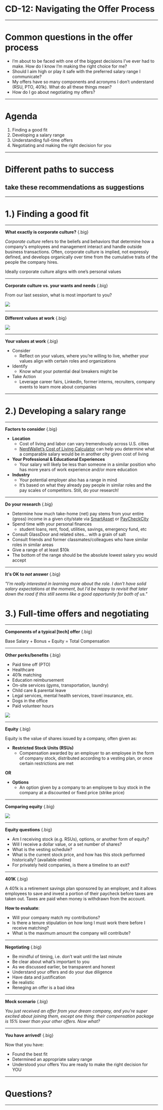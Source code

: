 # CD-12: Navigating the Offer Process

<!--
This is our last career development session together, and I’m going to close by providing some guidance regarding what to do after you’ve successfully made it through an interview process and a company is interested in hiring you. This is a great place to be in, but it can come with its own stressors, especially if you’re considering moving to a new place, weighing different offers, and/or wondering what salary you should be aiming for.
-->

---

# Common questions in the offer process

* I’m about to be faced with one of the biggest decisions I’ve ever had to make. How do I know I’m making the right choice for me? 
* Should I aim high or play it safe with the preferred salary range I communicate?
* My offers have so many components and acronyms I don’t understand (RSU, PTO, 401k). What do all these things mean? 
* How do I go about negotiating my offers? 

<!--
These are some questions students typically have around this time, and in today’s session we aim to answer them.

[Ask four different student volunteers to read the questions on the slide.]

Can you think of other questions you have related to the process of weighing job offers and accepting a job
[Solicit student contributions and respond to each.]
--> 

---

# Agenda

1. Finding a good fit
1. Developing a salary range
1. Understanding full-time offers
1. Negotiating and making the right decision for you

<!--
Based on the questions we just discussed, here is an overview of what we’ll cover today:
Using your core values to decide which place of work is right for you
Once you’ve figured out the best potential employers for you, some best practices for developing a salary range you may communicate to them
Factors that are unique to full-time employment via the components of a job offer
How to navigate salary negotiation and ultimately signing the dotted line and making the best decision for you
--> 

---

# Different paths to success
## take these recommendations as suggestions

<!--
Before jumping in any further, I want to highlight that this session is a collection of thoughts and experiences of a few career technical recruiters who put this together. All of these are recommendations, not requirements for a successful hiring process. You are all unique people with different values, needs, location preferences, families, priorities, etc. Please take from this what you find helpful and discard what doesn’t align with your individual needs/preferences.
-->

---

# 1.) Finding a good fit

<!--
Let’s chat about what makes a company a good fit for you specifically. You might be thinking, “I’m not picky. I just need a job and health insurance!” I hear that. You may very well find yourself deciding between multiple offers when the time comes, though, and it’s important to be able to measure those offers against your own priorities and values to make the right decision for your next step.
-->

---

**What exactly is corporate culture?** {.big}

*Corporate culture* refers to the beliefs and behaviors that determine how a company's employees and management interact and handle outside business transactions. Often, corporate culture is implied, not expressly defined, and develops organically over time from the cumulative traits of the people the company hires.


Ideally corporate culture aligns with one’s personal values

<!--
Based on your understanding, how would you define “corporate culture”? [Solicit and respond to student contributions.]

[Click to allow definition to appear.]

What does corporate culture have to do with our values exercise from the last session? [Solicit and respond to student contributions.]

Yes, ideally corporate culture aligns with the personal values of the people working there. As an example, Google’s corporate culture incorporates the values of openness, innovation, comfort with ambiguity, collaboration. Another company’s might be transparency, results-focused, leadership, and specialization. Another’s might be simplicity, design, secrecy, and product excellence. We can’t always know a company’s culture from the outside, but talking with people who have worked there, speaking with recruiters, conducting informational interviews, and interning at a company are all great ways to learn about a company’s culture.

Source: *Inc.com’s encyclopedia of business terms
-->

---

**Corporate culture vs. your wants and needs** {.big}

From our last session, what is most important to you?

![](res/offer01.png)

<!--
Thinking back to our last session’s value discussion or otherwise, what are some of the things that you find most important when thinking about your future career/employer? 

[Solicit student contributions and respond to each.]

[Click to display list.]

There are countless factors that might play into an individual’s wants and needs, and the list we looked at in our last session is much longer than this one. But these are some things people value the most when it comes to their work and workplace. This list is by no means exhaustive, but it does include some of Harvard Business Reviews “6 Components of a Great Corporate Culture” and Time’s “Top 10 reasons people stay at their jobs.” 

What on this list, or not on this list, resonates most with you?

[Solicit student contributions.]

Excellent. As we can see just from our small group, people have different priorities and values when it comes to their work. Let’s take a look at two people on the job hunt whose values differ substantially...
-->

---

**Different values at work** {.big}

![](res/offer02.png)

<!--
This slide represents two different word clouds emphasizing the relative importance of the same set of values through the eyes of two undergraduate students looking for full-time jobs. You can see in the yellow/green cloud on the left the words that stand out: recognition, camaraderie, benefits, pay, commitment to learning. In the blue/purple cloud on the right the focus is slightly different: vision, family, values, diversity, consistency. Though some of the priorities do overlap, it is less than likely that the “perfect” or “dream” work environment for both of these students will be the same job on the same team at the same company.

Source: *Images created on tagul.com
-->

---

**Your values at work** {.big}

* Consider
  * Reflect on your values, where you’re willing to live, whether your values align with certain roles and organizations
* Identify
  * Know what your potential deal breakers might be 
* Take Action
  * Leverage career fairs, LinkedIn, former interns, recruiters, company events to learn more about companies
  
<!--
So how do you factor your values into your decision of where to work?

First, CONSIDER your values (along with your skills and career goals) when you decide where to apply. It’s not a good use of your time to apply somewhere where you wouldn’t work. Consider where you’re willing to live and the work you want to do before pursuing roles that aren’t in line.

Next, IDENTIFY any factors that are deal breakers in your job selection process. For example, if you’re applying to companies in a certain area but know that you realistically won’t move there -- that’s a deal breaker. Maybe a clear path to management is important to you. Maybe an equity-focused mission is a must-have. As you can see, these are unique to you. 

If you are still unsure if your values align with those of a company, TAKE ACTION by attending company events and connecting with current employees, if possible. This is also a great opportunity to reach out to LinkedIn connections you already have or new ones via the college/university alumni search filter we used in an earlier session. These provide an opportunity to ask strategic questions to help you determine the list of companies you want to apply to. 
-->

---

# 2.) Developing a salary range

<!--
Next we’ll talk about a topic that can be sensitive and often generates hearty debate! Some of you may have already engaged in conversations with recruiters or hiring managers about salary ranges, which makes this especially timely and relevant. If you haven’t, tuck these suggestions away for the future.

As I mentioned in the beginning of this presentation, take from these slides what feels appropriate to you and most importantly -- do your research. Your interview and application processes SHOULD involve substantial research, planning, and thought. This presentation is a jumping off point for that research and thought, not an answer to all related questions. 
-->

---

**Factors to consider** {.big}

* **Location**
    * Cost of living and labor can vary tremendously across U.S. cities
    * [NerdWallet’s Cost of Living Calculator](https://www.nerdwallet.com/cost-of-living-calculator) can help you determine what a comparable salary would be in another city given cost of living
* **Your Professional & Educational Experiences** 
    * Your salary will likely be less than someone in a similar position who has more years of work experience and/or more education
* **Industry**
    * Your potential employer also has a range in mind
    * It’s based on what they already pay people in similar roles and the pay scales of competitors. Still, do your research!

<!--
Location, Location, Location! Cost of living in a particular city can impact your desired salary range. For example, according to NerdWallet’s Cost of Living Calculator, making a pre-tax salary of $100,000 in San Francisco equates to $46,606 in Kansas City, MO because cost of living is 53% lower. That is a HUGE difference and should impact your salary range when discussing employment opportunities at companies in two different cities.

Expect that the employer has a salary range in mind based on what the company pays people currently in similar roles, as well as what they know about the pay scales of their competitors. Information is power -- and currency -- in all salary range and negotiation situations. The more you know about the company, the industry and the position, the easier it will be to provide a competitive and appropriate salary range.
-->

---

**Do your research** {.big}

* Determine how much take-home (net) pay stems from your entire (gross) income in a given city/state via [SmartAsset](https://smartasset.com/taxes/paycheck-calculator) or [PayCheckCity](https://www.paycheckcity.com/calculator/salary/)
* Spend time with your personal finances
  * student loans, rent, food, utilities, savings, emergency fund, etc
* Consult GlassDoor and related sites… with a grain of salt
* Consult friends and former classmates/colleagues who have similar roles in similar areas
* Give a range of at least $10k
* The bottom of the range should be the absolute lowest salary you would accept

<!--
I can’t overstate the importance of doing your homework here. From determining how much your take-home pay will be after withholdings and taxes to understanding your own personal finances, this can feel overwhelming but is really important.

Consult friends/colleagues and resources like GlassDoor, but do understand that those are anecdotal and not representative of a company’s pay policies and pay scales.

Keep in mind that an employer may gravitate to the the lowest part of your range and maybe… lower. For that reason, the lowest number in your range should be the absolute lowest salary you’re willing to accept. Some seasoned professionals may suggest making the bottom of the range a little higher than you would accept, but I would not recommend this for your first professional role.
-->

---

**It's OK to *not* answer** {.big}

*"I'm really interested in learning more about the role. I don't have solid salary expectations at the moment, but I'd be happy to revisit that later down the road if this still seems like a good opportunity for both of us."*

<!--
If a recruiter or hiring manager asks you for your salary range before you interview in person -- maybe during an informational phone call or phone screen --  in most cases you can politely defer this to a later conversation, potentially after interviewing. This can buy you some time to do more research. 
-->

# 3.) Full-time offers and negotiating

<!--
Next we’ll talk about some common components to tech offers, which can be quite confusing. There are a lot of buzzwords and jargon - strike price, vesting schedule, options, 401k - that I hope to make a little less intimidating. Please ask questions as you have them, and if I don’t know, I will try to find the answer!
-->

---

**Components of a typical [tech] offer** {.big}

Base Salary + Bonus + Equity = Total Compensation

<!--
When considering your salary and weighing offers, it’s important to remember that you’re weighing more than a single number. There are several things you’ll likely want to evaluate when determining your total rewards. This includes equity, potential bonus, benefits, perks and more. Let’s start by talking about salary, also known as compensation. It’s helpful to think of offers in terms of total compensation, or the sum of the base salary, the equity value and the annual bonus (+ signing bonus if there is one), which are typical (but not always present) in an offer. These numbers combined equal total compensation, and by determining this number for your offer it will help you compare offers from companies. 
-->

---

**Other perks/benefits** {.big}

* Paid time off (PTO) 
* Healthcare
* 401k matching
* Education reimbursement
* On-site services (gyms, transportation, laundry) 
* Child care & parental leave
* Legal services, mental health services, travel insurance, etc.
* Dogs in the office 
* Paid volunteer hours

![](res/offer03.jpg)

<!--
In addition to base salary, equity and bonuses, some companies offer particularly stellar health insurance, free food, childcare, 401k matching, and many more perks. Ask your recruiter about these things. You might uncover a really incredible perk/amenity that aligns with your core values. 

Does anyone have any questions or comments about these?

[Solicit student contributions and respond to each.]

Source: Photo by Danielle Cerullo on Unsplash
-->

---

**Equity** {.big}

Equity is the value of shares issued by a company, often given as:

* **Restricted Stock Units (RSUs)**
  * Compensation awarded by an employer to an employee in the form of company stock, distributed according to a vesting plan, or once certain restrictions are met

**OR**

* **Options**
  * An option given by a company to an employee to buy stock in the company at a discounted or fixed price (strike price)

<!--
There are two common types of equity offered; Restricted Stock Units (RSUs) and Options. 

Restricted Stock Units are called GSUs at Google, and other companies may have unique names for them. So it’s a good idea to ask your recruiter “Is what I’m receiving a restricted stock unit, or options?” Restricted stock units are compensation awarded by an employer to an employee in the form of stock, which is distributed (or given) according to a vesting plan. Most stock isn’t given entirely up front, rather the vesting plan releases the stock to you in increments, normally over several years.

An option is a form of equity given to an employee to buy stock in the company at a discounted or fixed price.

Source: Source: National Center for Employee Ownership (NCEO) 
-->

---

**Comparing equity** {.big}

![](res/offer04.png)

<!--
Comparing equity among publicly traded companies and privately held (or pre-IPO) is not making an apples to apples comparison. Rather, it’s more like comparing apples to oranges. 

Let’s take a look first at apples, or, publicly traded companies:

If they grant equity, it’s often in the form of RSUs, some companies call them by different names (e.g. Google calls them GSUs), but in essence restricted stock follows the same structure in that shares are granted - or GIVEN - I.e. you don’t have to purchase , the share price is public, there is a documented vesting schedule, and shares are liquid after they vest. 

What does it mean when I say liquid? 

[Solicit student responses.] The answer is, liquid means that they are yours to do what you’d like with - sell, trade, i.e. you can get cash. 

Last, with equity given at a public company, you can review the stock history and trajectory, which can aid in evaluation of worth

Now, let’s look at oranges, or, privately held companies. 

Privately held companies typically grant equity in the form of options, which as we discussed in the previous slide are the opportunity to BUY the company stock at a discounted price or set price. This set price is also known as a STRIKE price. Private companies also tend to have vesting schedules over 4-5 years. Unless sold on a secondary (aka gray) market - which is uncommon, options in privately held companies are not liquid (i.e. you can’t sell them for actual dollars) until the company has an “exit event”. 

Does anyone know what an exit event is? [Solicit student contributions, and respond to each.] The answer is an exit event is an event like an IPO, or initial public offering, or the company is acquired or merges. You can ask when a company plans to IPO, or if they have plans to merge/sell, but should be aware that generally recruiters won’t make promises here as they don’t control the market.

Employees who exercise their options and sell their shares when the company’s stock is trading significantly higher than the grant price have the potential to make a lot of money. For example, say you have the option to buy 5000 shares at $10 and sell the stock at $50, with a $50,000 investment you end up with $250,000. Beware, though, as this can go the other way, too.

Source: Sources: National Center for Employee Ownership (NCEO), Investopedia  
-->

---

**Equity questions** {.big}

* Am I receiving stock (e.g. RSUs), options, or another form of equity?
* Will I receive a dollar value, or a set number of shares?
* What is the vesting schedule? 
* What is the current stock price, and how has this stock performed historically? (available online)
* For privately held companies, is there a timeline to an exit?

<!--
Because equity can be confusing, and hard to compare across companies, here are some good questions to ask the recruiter or to research: 
As we learned, stock and options are quite different, and it’s important to understand which you are receiving
Some companies give a set dollar value of equity, and others give shares - ask which you are getting
Know what the vesting schedule is, as this varies from company to company. At some companies, the vesting schedule is even, for example, vesting at a rate of 20% over five years, and at others you may receive a lower percentage of the stock early on, and a higher percentage later
You can ask a recruiter or check online, but you’ll want to know the history of the stock’s performance to help you understand it’s value and up-side
For privately held companies, it can be hard to understand HOW and WHEN you’ll receive equity, and asking questions around exit strategies and IPO timelines can help you get a better idea if you’ll be able to exercise your options say next year as opposed to many years from now
-->

---

**401K** {.big}

A 401k is a retirement savings plan sponsored by an employer, and it allows employees to save and invest a portion of their paycheck before taxes are taken out. Taxes are paid when money is withdrawn from the account. 


**How to evaluate**:
* Will your company match my contributions? 
* Is there a tenure stipulation on how long I must work there before I receive matching?
* What is the maximum amount the company will contribute? 

<!--
Raise your hand if you know what a 401k is.

[Call on students until someone provides a correct answer.]

That’s right, a 401k is a tax deferred retirement savings plan, and some companies will match your contributions up to a certain amount. 

Let’s practice a quick calculation. The maximum amount you can contribute is 19,000 per year (as of 2019). Say your company will match 10% of your contributions up to the allowed maximum. How much is that? $1,900. So you put in $19,000 and your company puts in $1,900

Many companies contribute based on a percent, but some do a flat rate, some only contribute after you’ve been with the company for some time, so it’s important to ask the questions:
Will your company match my contributions?
If yes, is there a tenure stipulation on how long i must work there before I receive matching?
At what rate does your company match or contribute? 
What is the maximum amount your company will contribute? 

401k contributions can amount to thousands of dollars a year, so ask the questions and do the simple math! 
-->

---

**Negotiating** {.big}

* Be mindful of timing, i.e. don’t wait until the last minute
* Be clear about what’s important to you 
* As we discussed earlier, be transparent and honest 
* Understand your offers and do your due diligence 
* Have data and justification 
* Be realistic 
* Reneging an offer is a bad idea

<!--
Don’t wait until the night before your offer is due to talk to your recruiter about what’s important to you, or to start negotiating. Also, if you need to ask for an offer extension, do so as soon as possible (not the day the offer decision is due).

Take the time to ask recruiters some of the important questions we mentioned regarding 401k, equity, etc. 

Do your research if you don’t understand something! We don’t expect you to be experts, but this is YOUR offer! 

If you decide to negotiate, it’s helpful if you have data and justification. By data, I don’t mean to quote Glassdoor numbers, because sites like Glassdoor don’t always take into account tenure, and other factors, and aren’t always accurate. Having data means that you did the math, and the total compensation at company A and company B are % different, and you would like one company to match the other’s offer. Justification means that you’re coming to the company with more than “my friend got that much $$ so I think I should get that too.

Be realistic. Negotiating an offer isn’t like negotiating for some other things, where you give a pie in the sky number and just hope you’ll get half. Also, some companies cannot negotiate at all with things like PTO, or healthcare, so if the recruiter says it’s not an area they will budge on, see where they might have room to budge elsewhere. 

Does anyone know what reneging an offer means? 

[Solicit student answers and respond to each.]

Yes, reneging is when you back out of an offer you’ve already accepted. While legally you’re allowed to do this as an at-will employee, it is a terrible idea and can potentially having lasting impacts on your professional reputation. Hiring managers and recruiters put a lot of time, energy, and resources into finding and hiring you. They’ve likely rejected other candidates because you accepted your offer. If you back out they have to start the process all over again. This could put a big red flag on your candidacy, both at the company where you interviewed and with the recruiters you worked with. And those recruiters move around. All this is to say, barring emergencies, you shouldn’t regnege an offer.

What questions do you have about negotiating?

[Solicit student questions and respond to each.]
-->

---

**Mock scenario** {.big}

*You just received an offer from your dream company, and you’re super excited about joining them, except one thing: their compensation package is 15% lower than your other offers. Now what?*

<!--
In this scenario, you have an offer for a company you really want to work at, but their total compensation does not align with your other offers. 

What do you think you do here? 

[Solicit student contributions.]

Yes, you want to gather the data (i.e. the total compensation for the offer you want to accept is 15% lower than your other offers) and talk to the recruiter about why this is important to you and why this is holding you back. Be honest, give them the data and justification. 
-->

---

**You have arrived!** {.big}

Now that you have:
* Found the best fit
* Determined an appropriate salary range
* Understood your offers 
You are ready to make the right decision for YOU

<!--
Now that you’ve analyzed what’s important to you and found the companies that are the best fit for your values, you worked effectively with your recruiter, and you understood your offers, you feel ready and comfortable to make the right decision for you. Congratulations! 

This won’t all happen within an hour’s time in real life, but I do hope this session has given you some things to think about and has made you feel a bit more ahead of the offer process.  
-->

---

# Questions?

<!--
Thank you for participating and and for your engagement during this jam-packed presentation. I hope it’s been helpful and provided you with some important considerations for your job hunt. What remaining questions do you have for me before we close out? 
-->

---
